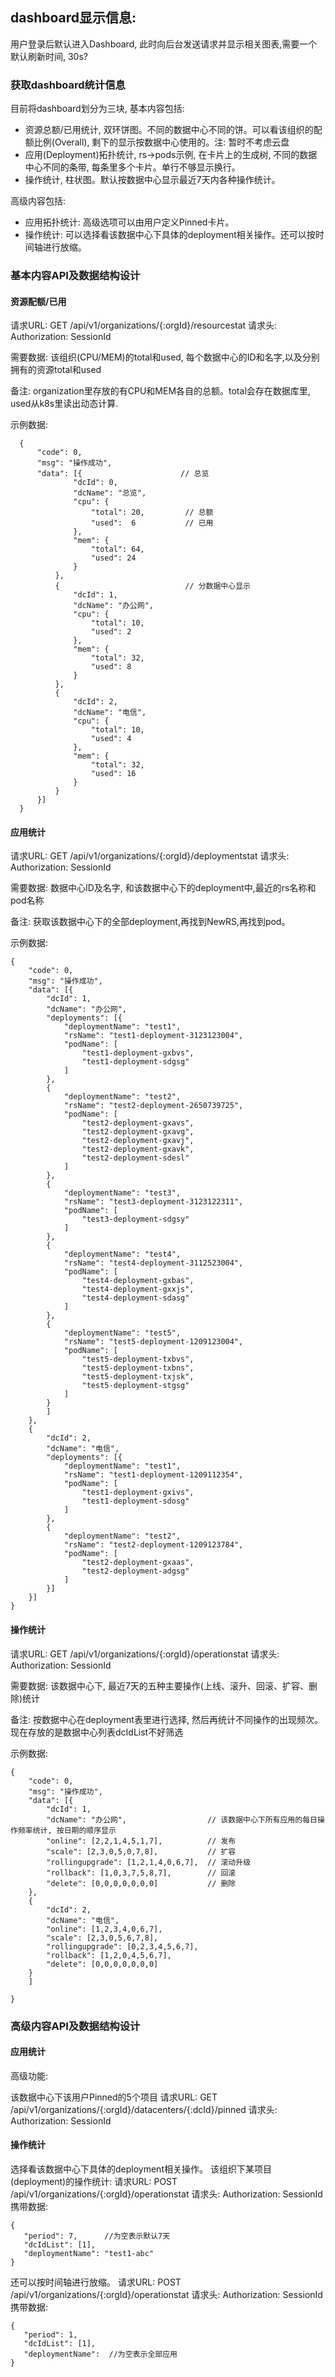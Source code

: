 dashboard显示信息:
--------
用户登录后默认进入Dashboard, 此时向后台发送请求并显示相关图表,需要一个默认刷新时间, 30s?

### 获取dashboard统计信息

目前将dashboard划分为三块, 基本内容包括:

* 资源总额/已用统计, 双环饼图。不同的数据中心不同的饼。可以看该组织的配额比例(Overall), 剩下的显示按数据中心使用的。注: 暂时不考虑云盘
* 应用(Deployment)拓扑统计, rs->pods示例, 在卡片上的生成树, 不同的数据中心不同的条带, 每条里多个卡片。单行不够显示换行。
* 操作统计, 柱状图。默认按数据中心显示最近7天内各种操作统计。

高级内容包括:
* 应用拓扑统计: 高级选项可以由用户定义Pinned卡片。
* 操作统计: 可以选择看该数据中心下具体的deployment相关操作。还可以按时间轴进行放缩。

### 基本内容API及数据结构设计

#### 资源配额/已用
请求URL: GET /api/v1/organizations/{:orgId}/resourcestat
请求头: Authorization: SessionId

需要数据: 该组织(CPU/MEM)的total和used, 每个数据中心的ID和名字,以及分别拥有的资源total和used

备注:
organization里存放的有CPU和MEM各自的总额。total会存在数据库里, used从k8s里读出动态计算.

示例数据:

 ```
   {
       "code": 0,
       "msg": "操作成功",
       "data": [{                      // 总览
               "dcId": 0,
               "dcName": "总览",
               "cpu": {
                   "total": 20,         // 总额
                   "used":  6           // 已用
               }, 
               "mem": {
                   "total": 64,
                   "used": 24
               }
           },
           {                            // 分数据中心显示
               "dcId": 1,
               "dcName": "办公网",
               "cpu": {
                   "total": 10,
                   "used": 2
               }, 
               "mem": {
                   "total": 32,
                   "used": 8 
               } 
           },
           {
               "dcId": 2,
               "dcName": "电信",
               "cpu": {
                   "total": 10,
                   "used": 4
               }, 
               "mem": {
                   "total": 32,
                   "used": 16 
               }
           }
       }]
   }
 ```




#### 应用统计
请求URL: GET /api/v1/organizations/{:orgId}/deploymentstat
请求头: Authorization: SessionId

需要数据: 数据中心ID及名字, 和该数据中心下的deployment中,最近的rs名称和pod名称

备注:
获取该数据中心下的全部deployment,再找到NewRS,再找到pod。

示例数据:

```
{
    "code": 0,
    "msg": "操作成功",
    "data": [{
        "dcId": 1, 
        "dcName": "办公网",
        "deployments": [{
            "deploymentName": "test1",
            "rsName": "test1-deployment-3123123004",
            "podName": [
                "test1-deployment-gxbvs",
                "test1-deployment-sdgsg"
            ] 
        },
        {
            "deploymentName": "test2",
            "rsName": "test2-deployment-2650739725",
            "podName": [
                "test2-deployment-gxavs",
                "test2-deployment-gxavg",
                "test2-deployment-gxavj",
                "test2-deployment-gxavk",
                "test2-deployment-sdesl"
            ] 
        },
        {
            "deploymentName": "test3",
            "rsName": "test3-deployment-3123122311",
            "podName": [
                "test3-deployment-sdgsy"
            ] 
        },
        {
            "deploymentName": "test4",
            "rsName": "test4-deployment-3112523004",
            "podName": [
                "test4-deployment-gxbas",
                "test4-deployment-gxxjs",
                "test4-deployment-sdasg"
            ] 
        },
        {
            "deploymentName": "test5",
            "rsName": "test5-deployment-1209123004",
            "podName": [
                "test5-deployment-txbvs",
                "test5-deployment-txbns",
                "test5-deployment-txjsk",
                "test5-deployment-stgsg"
            ] 
        }
        ]
    },
    {
        "dcId": 2,
        "dcName": "电信",
        "deployments": [{
            "deploymentName": "test1",
            "rsName": "test1-deployment-1209112354",
            "podName": [
                "test1-deployment-gxivs",
                "test1-deployment-sdosg"
            ] 
        },
        {
            "deploymentName": "test2",
            "rsName": "test2-deployment-1209123784",
            "podName": [
                "test2-deployment-gxaas",
                "test2-deployment-adgsg"
            ] 
        }]
    }]
}
```




#### 操作统计
请求URL: GET /api/v1/organizations/{:orgId}/operationstat
请求头: Authorization: SessionId

需要数据: 该数据中心下, 最近7天的五种主要操作(上线、滚升、回滚、扩容、删除)统计

备注:
按数据中心在deployment表里进行选择, 然后再统计不同操作的出现频次。现在存放的是数据中心列表dcIdList不好筛选

示例数据:
```
{
    "code": 0,
    "msg": "操作成功", 
    "data": [{
        "dcId": 1,
        "dcName": "办公网",                  // 该数据中心下所有应用的每日操作频率统计, 按日期的顺序显示 
        "online": [2,2,1,4,5,1,7],          // 发布 
        "scale": [2,3,0,5,0,7,8],           // 扩容
        "rollingupgrade": [1,2,1,4,0,6,7],  // 滚动升级 
        "rollback": [1,0,3,7,5,8,7],        // 回滚
        "delete": [0,0,0,0,0,0,0]           // 删除
    },
    {
        "dcId": 2,
        "dcName": "电信",
        "online": [1,2,3,4,0,6,7],
        "scale": [2,3,0,5,6,7,8],
        "rollingupgrade": [0,2,3,4,5,6,7],
        "rollback": [1,2,0,4,5,6,7],
        "delete": [0,0,0,0,0,0,0]           
    }
    ]

}
```




### 高级内容API及数据结构设计

#### 应用统计
高级功能:

该数据中心下该用户Pinned的5个项目
请求URL: GET /api/v1/organizations/{:orgId}/datacenters/{:dcId}/pinned
请求头: Authorization: SessionId

#### 操作统计
选择看该数据中心下具体的deployment相关操作。
该组织下某项目(deployment)的操作统计:
请求URL: POST /api/v1/organizations/{:orgId}/operationstat
请求头: Authorization: SessionId
携带数据:
```
{
   "period": 7,      //为空表示默认7天
   "dcIdList": [1],
   "deploymentName": "test1-abc"
}
```

还可以按时间轴进行放缩。
请求URL: POST /api/v1/organizations/{:orgId}/operationstat
请求头: Authorization: SessionId
携带数据:
```
{
   "period": 1,      
   "dcIdList": [1],
   "deploymentName":  //为空表示全部应用
}
```




